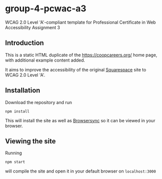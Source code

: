 # group-4-pcwac-a3

WCAG 2.0 Level 'A'-compliant template for Professional Certificate in Web Accessibility Assignment 3

## Introduction

This is a static HTML duplicate of the <https://coopcareers.org/> home page, with additional example content added.

It aims to improve the accessibility of the original [Squarespace](https://www.squarespace.com) site to WCAG 2.0 Level 'A'.

## Installation

Download the repository and run

`npm install`

This will install the site as well as [Browsersync](https://www.browsersync.io/) so it can be viewed in your browser.

## Viewing the site

Running

`npm start`

will compile the site and open it in your default browser on `localhost:3000`

